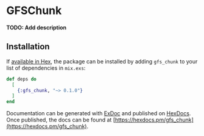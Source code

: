 # GFSChunk

**TODO: Add description**

## Installation

If [available in Hex](https://hex.pm/docs/publish), the package can be installed
by adding `gfs_chunk` to your list of dependencies in `mix.exs`:

```elixir
def deps do
  [
    {:gfs_chunk, "~> 0.1.0"}
  ]
end
```

Documentation can be generated with [ExDoc](https://github.com/elixir-lang/ex_doc)
and published on [HexDocs](https://hexdocs.pm). Once published, the docs can
be found at [https://hexdocs.pm/gfs_chunk](https://hexdocs.pm/gfs_chunk).

